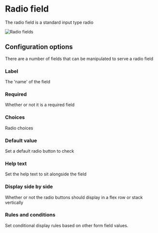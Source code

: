 # Radio field

The radio field is a standard input type radio

![Radio fields](../screenshots/fields/waf-radio-field.png)

## Configuration options

There are a number of fields that can be manipulated to serve a radio field

### Label

The 'name' of the field

### Required

Whether or not it is a required field

### Choices

Radio choices

### Default value

Set a default radio button to check

### Help text

Set the help text to sit alongside the field

### Display side by side

Whether or not the radio buttons should display in a flex row or stack vertically

### Rules and conditions

Set conditional display rules based on other form field values.


